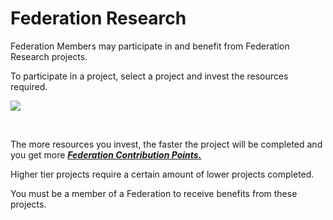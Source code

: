 # Federation Research

 Federation Members may participate in and benefit from Federation Research projects.

To participate in a project, select a project and invest the resources required.

![](http://astrokings.s3.amazonaws.com/html/img/help/602_001fedresearch.JPG)

<br>

 The more resources you invest, the faster the project will be completed and you get more [***<u>Federation Contribution Points.</u>***](eng/607fedcontribution#Federation-Contribution)

Higher tier projects require a certain amount of lower projects completed.

You must be a member of a Federation to receive benefits from these projects.